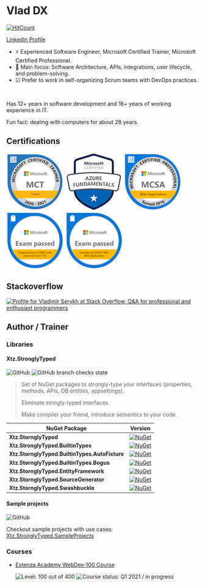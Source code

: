 # Vlad DX

[![HitCount](https://hits.dwyl.com/dev-experience/dev-experience.svg)](http://hits.dwyl.com/dev-experience/dev-experience)

<!-- <img width="200" height="200" src="./docs/img/vlad-dx-200x200.jpg" style="margin: 10px 30px 20px 0; float: left;" /> -->

[LinkedIn Profile](https://www.linkedin.com/in/vladimirserykh)

- ⚡ Experienced Software Engineer, Microsoft Certified Trainer, Microsoft Certified Professional.
- 🚩 Main focus: Software Architecture, APIs, integrations, user lifecycle, and problem-solving.
- ☑ Prefer to work in self-organizing Scrum teams with DevOps practices.

<br style="clear: left;">

Has 12+ years in software development and 18+ years of working experience in IT.

Fun fact: dealing with computers for about 28 years.

## Certifications

[![Microsoft Certified Trainer (2020-2021)](./docs/img/microsoft-certified-trainer-2020-2021.png)](https://www.youracclaim.com/badges/768a6dde-7b40-4bdb-b73c-1dd89f519576/public_url)
[![Microsoft Certified: Azure Fundamentals](./docs/img/microsoft-certified-azure-fundamentals.png)](https://www.youracclaim.com/badges/14b5b142-7160-4cba-a226-74afa7fbcc2b/public_url)
[![MCSA: Web Applications - Certified 2016](./docs/img/mcsa-web-applications-certified-2016.png)](https://www.youracclaim.com/badges/2455b07d-fe29-4e80-96a2-32d88c3b84fb/public_url)
[![Exam 480: Programming in HTML5 with JavaScript and CSS3](./docs/img/exam-480-programming-in-html5-with-javascript-and-css3.png)](https://www.youracclaim.com/badges/01bd792c-f6c2-42d1-b0d4-73e5bd543994/public_url)
[![Exam 486: Developing ASP.NET MVC Web Applications](./docs/img/exam-486-developing-asp-net-mvc-web-applications.png)](https://www.youracclaim.com/badges/c30aca54-dd2c-46ad-b382-09db51789091/public_url)

## Stackoverflow

[![Profile for Vladimir Serykh at Stack Overflow, Q&amp;A for professional and enthusiast programmers](https://stackoverflow.com/users/flair/3503521.png)](https://stackoverflow.com/users/3503521/vladimir-serykh)

## Author / Trainer

### Libraries

#### Xtz.StronglyTyped

![GitHub](https://img.shields.io/github/license/dev-experience/Xtz.StronglyTyped)
![GitHub branch checks state](https://img.shields.io/github/checks-status/dev-experience/Xtz.StronglyTyped/main)

> Set of NuGet packages to strongly-type your interfaces (properties, methods, APIs, DB entities, appsettings).
>
> Eliminate stringly-typed interfaces.
>
> Make compiler your friend, introduce semantics to your code.

| NuGet Package                                  | Version                                                                                                                                                              |
| ---------------------------------------------- | -------------------------------------------------------------------------------------------------------------------------------------------------------------------- |
| **Xtz.StornglyTyped**                          | [![NuGet](http://img.shields.io/nuget/v/Xtz.StronglyTyped.svg)](https://www.nuget.org/packages/Xtz.StronglyTyped/)                                                   |
| **Xtz.StronglyTyped.BuiltinTypes**             | [![NuGet](http://img.shields.io/nuget/v/Xtz.StronglyTyped.BuiltinTypes.svg)](https://www.nuget.org/packages/Xtz.StronglyTyped.BuiltinTypes/)                         |
| **Xtz.StornglyTyped.BuiltinTypes.AutoFixture** | [![NuGet](http://img.shields.io/nuget/v/Xtz.StronglyTyped.BuiltinTypes.AutoFixture.svg)](https://www.nuget.org/packages/Xtz.StronglyTyped.BuiltinTypes.AutoFixture/) |
| **Xtz.StornglyTyped.BuiltinTypes.Bogus**       | [![NuGet](http://img.shields.io/nuget/v/Xtz.StronglyTyped.BuiltinTypes.Bogus.svg)](https://www.nuget.org/packages/Xtz.StronglyTyped.BuiltinTypes.Bogus/)             |
| **Xtz.StornglyTyped.EntityFramework**          | [![NuGet](http://img.shields.io/nuget/v/Xtz.StronglyTyped.EntityFramework.svg)](https://www.nuget.org/packages/Xtz.StronglyTyped.EntityFramework/)                   |
| **Xtz.StornglyTyped.SourceGenerator**          | [![NuGet](http://img.shields.io/nuget/v/Xtz.StronglyTyped.SourceGenerator.svg)](https://www.nuget.org/packages/Xtz.StronglyTyped.SourceGenerator/)                   |
| **Xtz.StornglyTyped.Swashbuckle**              | [![NuGet](http://img.shields.io/nuget/v/Xtz.StronglyTyped.Swashbuckle.svg)](https://www.nuget.org/packages/Xtz.StronglyTyped.Swashbuckle/)                           |

#### Sample projects

![GitHub](https://img.shields.io/github/license/dev-experience/Xtz.StronglyTyped.SampleProjects)

Checkout sample projects with use cases: [Xtz.StronglyTyped.SampleProjects](https://github.com/dev-experience/Xtz.StronglyTyped.SampleProjects)

### Courses

- [Extenza Academy WebDev-100 Course](https://github.com/Extenza-Academy/WebDev-100_2021-Q1)

  ![Level: 100 out of 400](https://img.shields.io/badge/level-⭐%20▪%20▪%20▪-blue)
  ![Course status: Q1 2021 / in progress](https://img.shields.io/badge/status-Q1%202021%20/%20in%20progress-green)
